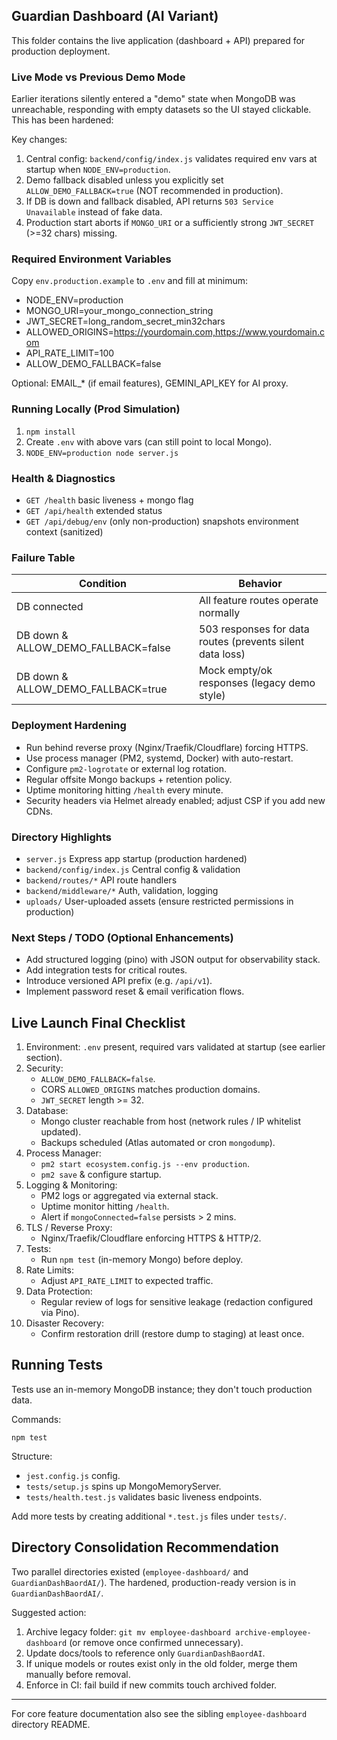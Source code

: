 ## Guardian Dashboard (AI Variant)

This folder contains the live application (dashboard + API) prepared for production deployment.

### Live Mode vs Previous Demo Mode
Earlier iterations silently entered a "demo" state when MongoDB was unreachable, responding with empty datasets so the UI stayed clickable. This has been hardened:

Key changes:
1. Central config: `backend/config/index.js` validates required env vars at startup when `NODE_ENV=production`.
2. Demo fallback disabled unless you explicitly set `ALLOW_DEMO_FALLBACK=true` (NOT recommended in production).
3. If DB is down and fallback disabled, API returns `503 Service Unavailable` instead of fake data.
4. Production start aborts if `MONGO_URI` or a sufficiently strong `JWT_SECRET` (>=32 chars) missing.

### Required Environment Variables
Copy `env.production.example` to `.env` and fill at minimum:
- NODE_ENV=production
- MONGO_URI=your_mongo_connection_string
- JWT_SECRET=long_random_secret_min32chars
- ALLOWED_ORIGINS=https://yourdomain.com,https://www.yourdomain.com
- API_RATE_LIMIT=100
- ALLOW_DEMO_FALLBACK=false

Optional: EMAIL_* (if email features), GEMINI_API_KEY for AI proxy.

### Running Locally (Prod Simulation)
1. `npm install`
2. Create `.env` with above vars (can still point to local Mongo).
3. `NODE_ENV=production node server.js`

### Health & Diagnostics
- `GET /health` basic liveness + mongo flag
- `GET /api/health` extended status
- `GET /api/debug/env` (only non-production) snapshots environment context (sanitized)

### Failure Table
| Condition | Behavior |
|-----------|----------|
| DB connected | All feature routes operate normally |
| DB down & ALLOW_DEMO_FALLBACK=false | 503 responses for data routes (prevents silent data loss) |
| DB down & ALLOW_DEMO_FALLBACK=true | Mock empty/ok responses (legacy demo style) |

### Deployment Hardening
- Run behind reverse proxy (Nginx/Traefik/Cloudflare) forcing HTTPS.
- Use process manager (PM2, systemd, Docker) with auto-restart.
- Configure `pm2-logrotate` or external log rotation.
- Regular offsite Mongo backups + retention policy.
- Uptime monitoring hitting `/health` every minute.
- Security headers via Helmet already enabled; adjust CSP if you add new CDNs.

### Directory Highlights
- `server.js` Express app startup (production hardened)
- `backend/config/index.js` Central config & validation
- `backend/routes/*` API route handlers
- `backend/middleware/*` Auth, validation, logging
- `uploads/` User-uploaded assets (ensure restricted permissions in production)

### Next Steps / TODO (Optional Enhancements)
- Add structured logging (pino) with JSON output for observability stack.
- Add integration tests for critical routes.
- Introduce versioned API prefix (e.g. `/api/v1`).
- Implement password reset & email verification flows.

## Live Launch Final Checklist
1. Environment: `.env` present, required vars validated at startup (see earlier section).
2. Security:
	- `ALLOW_DEMO_FALLBACK=false`.
	- CORS `ALLOWED_ORIGINS` matches production domains.
	- `JWT_SECRET` length >= 32.
3. Database:
	- Mongo cluster reachable from host (network rules / IP whitelist updated).
	- Backups scheduled (Atlas automated or cron `mongodump`).
4. Process Manager:
	- `pm2 start ecosystem.config.js --env production`.
	- `pm2 save` & configure startup.
5. Logging & Monitoring:
	- PM2 logs or aggregated via external stack.
	- Uptime monitor hitting `/health`.
	- Alert if `mongoConnected=false` persists > 2 mins.
6. TLS / Reverse Proxy:
	- Nginx/Traefik/Cloudflare enforcing HTTPS & HTTP/2.
7. Tests:
	- Run `npm test` (in-memory Mongo) before deploy.
8. Rate Limits:
	- Adjust `API_RATE_LIMIT` to expected traffic.
9. Data Protection:
	- Regular review of logs for sensitive leakage (redaction configured via Pino).
10. Disaster Recovery:
	- Confirm restoration drill (restore dump to staging) at least once.

## Running Tests
Tests use an in-memory MongoDB instance; they don't touch production data.

Commands:
```
npm test
```

Structure:
- `jest.config.js` config.
- `tests/setup.js` spins up MongoMemoryServer.
- `tests/health.test.js` validates basic liveness endpoints.

Add more tests by creating additional `*.test.js` files under `tests/`.

## Directory Consolidation Recommendation
Two parallel directories existed (`employee-dashboard/` and `GuardianDashBaordAI/`). The hardened, production-ready version is in `GuardianDashBaordAI/`.

Suggested action:
1. Archive legacy folder: `git mv employee-dashboard archive-employee-dashboard` (or remove once confirmed unnecessary).
2. Update docs/tools to reference only `GuardianDashBaordAI`.
3. If unique models or routes exist only in the old folder, merge them manually before removal.
4. Enforce in CI: fail build if new commits touch archived folder.

---
For core feature documentation also see the sibling `employee-dashboard` directory README.
